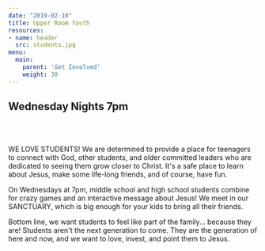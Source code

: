 ```yaml
---
date: "2019-02-10"
title: Upper Room Youth
resources:
- name: header
  src: students.jpg
menu:
  main:
    parent: 'Get Involved'
    weight: 30
---
```


<h2 class="tight-header">Wednesday Nights 7pm</h2>

<br>
<br>

WE LOVE STUDENTS! We are determined to provide a place for teenagers to connect with God, other students, and older committed leaders who are dedicated to seeing them grow closer to Christ. It's a safe place to learn about Jesus, make some life-long friends, and of course, have fun.

On Wednesdays at 7pm, middle school and high school students combine for crazy games and an interactive message about Jesus! We meet in our SANCTUARY, which is big enough for your kids to bring all their friends.  

Bottom line, we want students to feel like part of the family... because they are! Students aren't the next generation to come. They are the generation of here and now, and we want to love, invest, and point them to Jesus.
